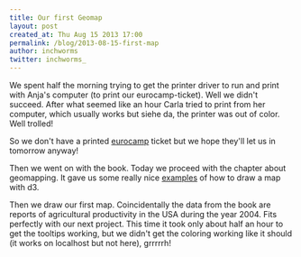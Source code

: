 ```yaml
---
title: Our first Geomap
layout: post
created_at: Thu Aug 15 2013 17:00
permalink: /blog/2013-08-15-first-map
author: inchworms
twitter: inchworms_
---
```


We spent half the morning trying to get the printer driver to run and print with Anja's computer (to print our eurocamp-ticket). Well we didn't succeed. After what seemed like an hour Carla tried to print from her computer, which usually works but siehe da, the printer was out of color.
Well trolled!

So we don't have a printed [eurocamp](http://2013.eurucamp.org/) ticket but we hope they'll let us in tomorrow anyway!

Then we went on with the book. Today we proceed with the chapter about geomapping. It gave us some really nice [examples](http://bl.ocks.org/mbostock/3711652) of how to draw a map with d3.

Then we draw our first map. Coincidentally the data from the book are reports of agricultural productivity in the USA during the year 2004. Fits perfectly with our next project. This time it took only about half an hour to get the tooltips working, but we didn't get the coloring working like it should (it works on localhost but not here), grrrrrh!


<div id="geo_mapping_usa" ></div>
<script type="text/javascript">

      //Width and height
      var w = 700;
      var h = 500;

      //Define map projection
      var projection = d3.geo.albersUsa()
                   .translate([w/2, h/2])
                   .scale([700]);

      //Define path generator
      var path = d3.geo.path()
               .projection(projection);

      var div = d3.select("body").append("div")   
          .attr("class", "tooltip_geomapping")               
          .style("opacity", 0);
               
      //Define quantize scale to sort data values into buckets of color
      var color_geo_map = d3.scale.quantize()
                .range(["rgb(237,248,233)","rgb(186,228,179)","rgb(116,196,118)","rgb(49,163,84)","rgb(0,109,44)"]);
                //Colors taken from colorbrewer.js, included in the D3 download

      //Create SVG element
      var svg = d3.select("#geo_mapping_usa")
            .append("svg")
            .attr("width", w)
            .attr("height", h);

      //Load in agriculture data
      d3.csv("../data/us-ag-productivity-2004.csv", function(data) {

        //Set input domain for color scale
        color_geo_map.domain([
          d3.min(data, function(d) { return d.value; }), 
          d3.max(data, function(d) { return d.value; })
        ]);

        //Load in GeoJSON data
        d3.json("../data/us-states.json", function(json) {

          //Merge the ag. data and GeoJSON
          //Loop through once for each ag. data value
          for (var i = 0; i < data.length; i++) {
        
            //Grab state name
            var dataState = data[i].state;
            
            //Grab data value, and convert from string to float
            var dataValue = parseFloat(data[i].value);
        
            //Find the corresponding state inside the GeoJSON
            for (var j = 0; j < json.features.length; j++) {
            
              var jsonState = json.features[j].properties.name;
        
              if (dataState == jsonState) {
            
                //Copy the data value into the JSON
                json.features[j].properties.value = dataValue;
                
                //Stop looking through the JSON
                break;
                
              }
            }   
          }

          //Bind data and create one path per GeoJSON feature
          svg.selectAll("path")
             .data(json.features)
             .enter()
             .append("path")
             .attr("d", path)
             .style("stroke", 'rgb(0,104,55)')
             .style("fill", function(d) {
                //Get data value
                var value = d.properties.value;
                
                if (value) {
                  //If value exists…
                  return color_geo_map(value);
                } else {
                  //If value is undefined…
                  return "#ccc";
                }
              })
             .on("mouseover", function(d) {      
                div
                    .transition()        
                    .duration(200)      
                    .style("opacity", .9);      
                div
                    .html(d.properties.name)
                    .style("left", (d3.event.pageX) + "px")     
                    .style("top", (d3.event.pageY - 28) + "px");    
              })                  
              .on("mouseout", function(d) {       
                div
                  .transition()        
                  .duration(500)      
                . style("opacity", 0);   
             });
      
        });
      
      });
      
    </script>



